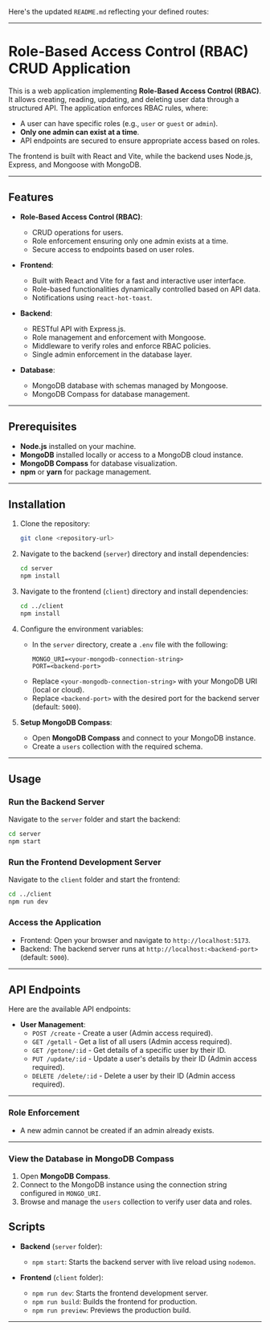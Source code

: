 Here's the updated `README.md` reflecting your defined routes:

---

# Role-Based Access Control (RBAC) CRUD Application

This is a web application implementing **Role-Based Access Control (RBAC)**. It allows creating, reading, updating, and deleting user data through a structured API. The application enforces RBAC rules, where:  

- A user can have specific roles (e.g., `user` or `guest` or `admin`).
- **Only one admin can exist at a time**.
- API endpoints are secured to ensure appropriate access based on roles.

The frontend is built with React and Vite, while the backend uses Node.js, Express, and Mongoose with MongoDB.

---

## Features

- **Role-Based Access Control (RBAC)**:
  - CRUD operations for users.
  - Role enforcement ensuring only one admin exists at a time.
  - Secure access to endpoints based on user roles.

- **Frontend**:
  - Built with React and Vite for a fast and interactive user interface.
  - Role-based functionalities dynamically controlled based on API data.
  - Notifications using `react-hot-toast`.

- **Backend**:
  - RESTful API with Express.js.
  - Role management and enforcement with Mongoose.
  - Middleware to verify roles and enforce RBAC policies.
  - Single admin enforcement in the database layer.

- **Database**:
  - MongoDB database with schemas managed by Mongoose.
  - MongoDB Compass for database management.

---

## Prerequisites

- **Node.js** installed on your machine.
- **MongoDB** installed locally or access to a MongoDB cloud instance.
- **MongoDB Compass** for database visualization.
- **npm** or **yarn** for package management.

---

## Installation

1. Clone the repository:

   ```bash
   git clone <repository-url>
   ```

2. Navigate to the backend (`server`) directory and install dependencies:

   ```bash
   cd server
   npm install
   ```

3. Navigate to the frontend (`client`) directory and install dependencies:

   ```bash
   cd ../client
   npm install
   ```

4. Configure the environment variables:
   - In the `server` directory, create a `.env` file with the following:
     ```env
     MONGO_URI=<your-mongodb-connection-string>
     PORT=<backend-port>
     ```
   - Replace `<your-mongodb-connection-string>` with your MongoDB URI (local or cloud).
   - Replace `<backend-port>` with the desired port for the backend server (default: `5000`).

5. **Setup MongoDB Compass**:
   - Open **MongoDB Compass** and connect to your MongoDB instance.
   - Create a `users` collection with the required schema.

---

## Usage

### Run the Backend Server

Navigate to the `server` folder and start the backend:

```bash
cd server
npm start
```

### Run the Frontend Development Server

Navigate to the `client` folder and start the frontend:

```bash
cd ../client
npm run dev
```

### Access the Application

- Frontend: Open your browser and navigate to `http://localhost:5173`.
- Backend: The backend server runs at `http://localhost:<backend-port>` (default: `5000`).

---

## API Endpoints

Here are the available API endpoints:

- **User Management**:
  - `POST /create` - Create a user (Admin access required).
  - `GET /getall` - Get a list of all users (Admin access required).
  - `GET /getone/:id` - Get details of a specific user by their ID.
  - `PUT /update/:id` - Update a user's details by their ID (Admin access required).
  - `DELETE /delete/:id` - Delete a user by their ID (Admin access required).

---

### Role Enforcement

- A new admin cannot be created if an admin already exists.
---

### View the Database in MongoDB Compass

1. Open **MongoDB Compass**.
2. Connect to the MongoDB instance using the connection string configured in `MONGO_URI`.
3. Browse and manage the `users` collection to verify user data and roles.



## Scripts

- **Backend** (`server` folder):
  - `npm start`: Starts the backend server with live reload using `nodemon`.

- **Frontend** (`client` folder):
  - `npm run dev`: Starts the frontend development server.
  - `npm run build`: Builds the frontend for production.
  - `npm run preview`: Previews the production build.

---


